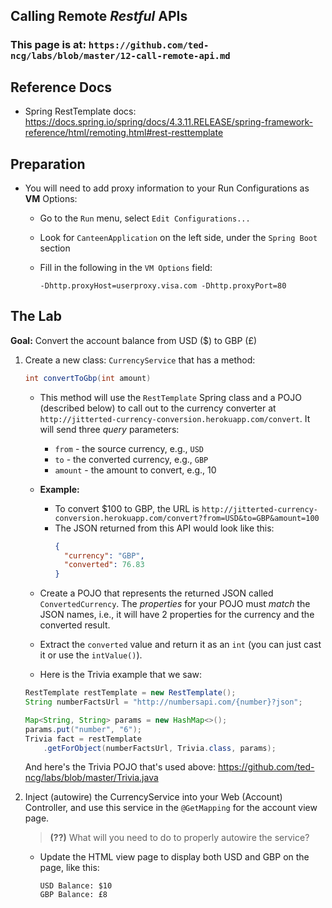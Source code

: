 ## Calling Remote *Restful* APIs

### This page is at: `https://github.com/ted-ncg/labs/blob/master/12-call-remote-api.md`

## Reference Docs

* Spring RestTemplate docs: https://docs.spring.io/spring/docs/4.3.11.RELEASE/spring-framework-reference/html/remoting.html#rest-resttemplate

## Preparation

* You will need to add proxy information to your Run Configurations as **VM** Options:

   * Go to the `Run` menu, select `Edit Configurations...`
   * Look for `CanteenApplication` on the left side, under the `Spring Boot` section
   * Fill in the following in the `VM Options` field:

     `-Dhttp.proxyHost=userproxy.visa.com -Dhttp.proxyPort=80`


## The Lab

**Goal:** Convert the account balance from USD ($) to GBP (£)

1. Create a new class: `CurrencyService` that has a method:

    ```java
    int convertToGbp(int amount)
    ```

   * This method will use the `RestTemplate` Spring class and a POJO (described below) to call out to the currency converter at `http://jitterted-currency-conversion.herokuapp.com/convert`.
     It will send three *query* parameters:
       * `from` - the source currency, e.g., `USD`
       * `to` - the converted currency, e.g., `GBP`
       * `amount` - the amount to convert, e.g., 10
   * **Example:**
       * To convert $100 to GBP, the URL is `http://jitterted-currency-conversion.herokuapp.com/convert?from=USD&to=GBP&amount=100`
       * The JSON returned from this API would look like this:
          ```json
          {
            "currency": "GBP",
            "converted": 76.83
          }
          ```
   * Create a POJO that represents the returned JSON called `ConvertedCurrency`. 
     The *properties* for your POJO must *match* the JSON names, i.e., it will have 2 properties for the currency and the converted result.
   
   * Extract the `converted` value and return it as an `int` (you can just cast it or use the `intValue()`).

   * Here is the Trivia example that we saw:
   
    ```java
    RestTemplate restTemplate = new RestTemplate();
    String numberFactsUrl = "http://numbersapi.com/{number}?json";

    Map<String, String> params = new HashMap<>();
    params.put("number", "6");
    Trivia fact = restTemplate
        .getForObject(numberFactsUrl, Trivia.class, params);
    ```

    And here's the Trivia POJO that's used above: https://github.com/ted-ncg/labs/blob/master/Trivia.java
    
1. Inject (autowire) the CurrencyService into your Web (Account) Controller, and use this service in the `@GetMapping` for the account view page.

   > **(??)** What will you need to do to properly autowire the service?

   * Update the HTML view page to display both USD and GBP on the page, like this:
     ```
     USD Balance: $10
     GBP Balance: £8
     ```

